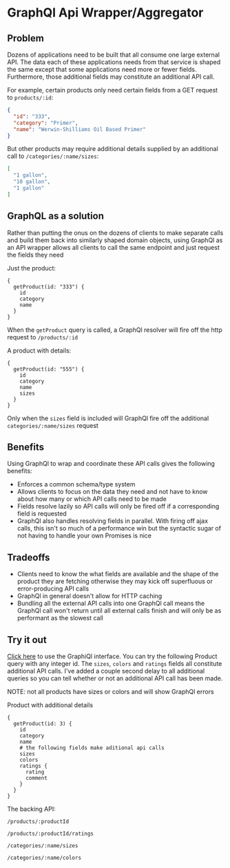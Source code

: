 # GraphQl Api Wrapper/Aggregator

## Problem
Dozens of applications need to be built that all consume one large external API. The data each of these applications needs from that service is shaped the same except that some applications need more or fewer fields. Furthermore, those additional fields may constitute an additional API call.

For example, certain products only need certain fields from a GET request to `products/:id`:
```json
{
  "id": "333",
  "category": "Primer",
  "name": "Werwin-Shilliams Oil Based Primer"
}
```

But other products may require additional details supplied by an additional call to `/categories/:name/sizes`:

```json
[
  "1 gallon",
  "10 gallon",
  "1 gallon"
]
```

## GraphQL as a solution
Rather than putting the onus on the dozens of clients to make separate calls and build them back into similarly shaped domain objects, using GraphQl as an API wrapper allows all clients to call the same endpoint and just request the fields they need

Just the product:
```
{
  getProduct(id: "333") {
    id
    category
    name
  }
}
```

When the `getProduct` query is called, a GraphQl resolver will fire off the http request to `/products/:id`

A product with details:
```
{
  getProduct(id: "555") {
    id
    category
    name
    sizes
  }
}
```

Only when the `sizes` field is included will GraphQl fire off the additional `categories/:name/sizes` request

## Benefits
Using GraphQl to wrap and coordinate these API calls gives the following benefits:
* Enforces a common schema/type system
* Allows clients to focus on the data they need and not have to know about how many or which API calls need to be made
* Fields resolve lazily so API calls will only be fired off if a corresponding field is requested
* GraphQl also handles resolving fields in parallel. With firing off ajax calls, this isn't so much of a performance win but the syntactic sugar of not having to handle your own Promises is nice

## Tradeoffs
* Clients need to know the what fields are available and the shape of the product they are fetching otherwise they may kick off superfluous or error-producing API calls
* GraphQl in general doesn't allow for HTTP caching
* Bundling all the external API calls into one GraphQl call means the GraphQl call won't return until all external calls finish and will only be as performant as the slowest call

## Try it out
[Click here](http://graphql-api-wrapper.cfapps.io/graphql) to use the GraphiQl interface. You can try the following Product query with any integer id. The `sizes`, `colors` and `ratings` fields all constitute additional API calls. I've added a couple second delay to all additional queries so you can tell whether or not an additional API call has been made.

  NOTE: not all products have sizes or colors and will show GraphQl errors

Product with additional details
```
{
  getProduct(id: 3) {
    id
    category
    name
    # the following fields make aditional api calls
    sizes
    colors
    ratings {
      rating
      comment
    }
  }
}
``` 

The backing API:
 
`/products/:productId`

`/products/:productId/ratings`

`/categories/:name/sizes`

`/categories/:name/colors`
